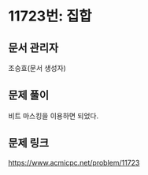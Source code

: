 # 11723번: 집합

## 문서 관리자

조승효(문서 생성자)

## 문제 풀이

비트 마스킹을 이용하면 되었다.

## 문제 링크

https://www.acmicpc.net/problem/11723

